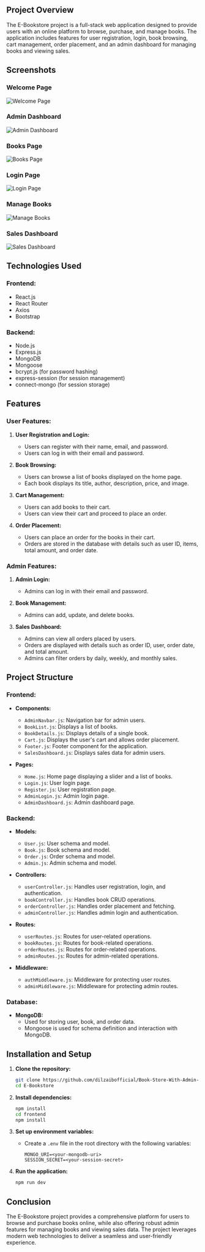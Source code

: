 ## Project Overview
The E-Bookstore project is a full-stack web application designed to provide users with an online platform to browse, purchase, and manage books. The application includes features for user registration, login, book browsing, cart management, order placement, and an admin dashboard for managing books and viewing sales.

## Screenshots

### Welcome Page
![Welcome Page](screenshot/welcomePage.png)

### Admin Dashboard
![Admin Dashboard](screenshot/adminDashboard.png)

### Books Page
![Books Page](screenshot/books.png)

### Login Page
![Login Page](screenshot/login.png)

### Manage Books
![Manage Books](screenshot/manageBooks.png)

### Sales Dashboard
![Sales Dashboard](screenshot/salesDashboard.png)


## Technologies Used

### Frontend:
- React.js
- React Router
- Axios
- Bootstrap

### Backend:
- Node.js
- Express.js
- MongoDB
- Mongoose
- bcrypt.js (for password hashing)
- express-session (for session management)
- connect-mongo (for session storage)

## Features

### User Features:
1. **User Registration and Login:**
   - Users can register with their name, email, and password.
   - Users can log in with their email and password.

2. **Book Browsing:**
   - Users can browse a list of books displayed on the home page.
   - Each book displays its title, author, description, price, and image.

3. **Cart Management:**
   - Users can add books to their cart.
   - Users can view their cart and proceed to place an order.

4. **Order Placement:**
   - Users can place an order for the books in their cart.
   - Orders are stored in the database with details such as user ID, items, total amount, and order date.

### Admin Features:
1. **Admin Login:**
   - Admins can log in with their email and password.

2. **Book Management:**
   - Admins can add, update, and delete books.

3. **Sales Dashboard:**
   - Admins can view all orders placed by users.
   - Orders are displayed with details such as order ID, user, order date, and total amount.
   - Admins can filter orders by daily, weekly, and monthly sales.

## Project Structure

### Frontend:
- **Components:**
  - `AdminNavbar.js`: Navigation bar for admin users.
  - `BookList.js`: Displays a list of books.
  - `BookDetails.js`: Displays details of a single book.
  - `Cart.js`: Displays the user's cart and allows order placement.
  - `Footer.js`: Footer component for the application.
  - `SalesDashboard.js`: Displays sales data for admin users.

- **Pages:**
  - `Home.js`: Home page displaying a slider and a list of books.
  - `Login.js`: User login page.
  - `Register.js`: User registration page.
  - `AdminLogin.js`: Admin login page.
  - `AdminDashboard.js`: Admin dashboard page.

### Backend:
- **Models:**
  - `User.js`: User schema and model.
  - `Book.js`: Book schema and model.
  - `Order.js`: Order schema and model.
  - `Admin.js`: Admin schema and model.

- **Controllers:**
  - `userController.js`: Handles user registration, login, and authentication.
  - `bookController.js`: Handles book CRUD operations.
  - `orderController.js`: Handles order placement and fetching.
  - `adminController.js`: Handles admin login and authentication.

- **Routes:**
  - `userRoutes.js`: Routes for user-related operations.
  - `bookRoutes.js`: Routes for book-related operations.
  - `orderRoutes.js`: Routes for order-related operations.
  - `adminRoutes.js`: Routes for admin-related operations.

- **Middleware:**
  - `authMiddleware.js`: Middleware for protecting user routes.
  - `adminMiddleware.js`: Middleware for protecting admin routes.

### Database:
- **MongoDB:**
  - Used for storing user, book, and order data.
  - Mongoose is used for schema definition and interaction with MongoDB.

## Installation and Setup

1. **Clone the repository:**
   ```bash
   git clone https://github.com/dilzaibofficial/Book-Store-With-Admin-dashboard-Mern-Stack.git
   cd E-Bookstore
   ```

2. **Install dependencies:**
   ```bash
   npm install
   cd frontend
   npm install
   ```

3. **Set up environment variables:**
   - Create a `.env` file in the root directory with the following variables:
     ```env
     MONGO_URI=<your-mongodb-uri>
     SESSION_SECRET=<your-session-secret>
     ```

4. **Run the application:**
   ```bash
   npm run dev
   ```

## Conclusion
The E-Bookstore project provides a comprehensive platform for users to browse and purchase books online, while also offering robust admin features for managing books and viewing sales data. The project leverages modern web technologies to deliver a seamless and user-friendly experience.
